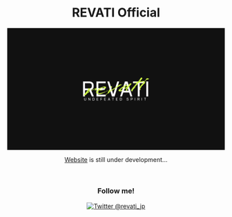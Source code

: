 <h1 align="center">REVATI Official</h1>

<img src="https://raw.githubusercontent.com/Sarf-Esports/.github/master/assets/images/logos/revati_large_dark.png" alt="REVATI" align="center" />

<p align="center"><a href="https://revati.jp" align="center">Website</a> is still under development...</p>

<br />

<h3 align="center">Follow me!</h3>

<p align="center">
<a href="https://twitter.com/revati_jp"><img src="https://img.shields.io/twitter/follow/revati_jp?label=Twitter%20%40revati_jp&style=social" alt="Twitter @revati_jp" /></a>
</p>